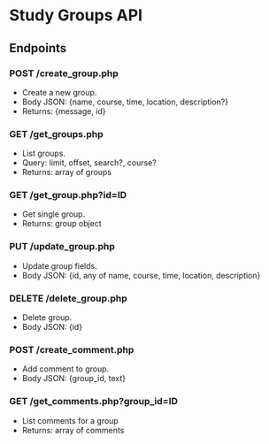 # Study Groups API

## Endpoints

### POST /create_group.php
- Create a new group.
- Body JSON: {name, course, time, location, description?}
- Returns: {message, id}

### GET /get_groups.php
- List groups.
- Query: limit, offset, search?, course?
- Returns: array of groups

### GET /get_group.php?id=ID
- Get single group.
- Returns: group object

### PUT /update_group.php
- Update group fields.
- Body JSON: {id, any of name, course, time, location, description}

### DELETE /delete_group.php
- Delete group.
- Body JSON: {id}

### POST /create_comment.php
- Add comment to group.
- Body JSON: {group_id, text}

### GET /get_comments.php?group_id=ID
- List comments for a group
- Returns: array of comments

